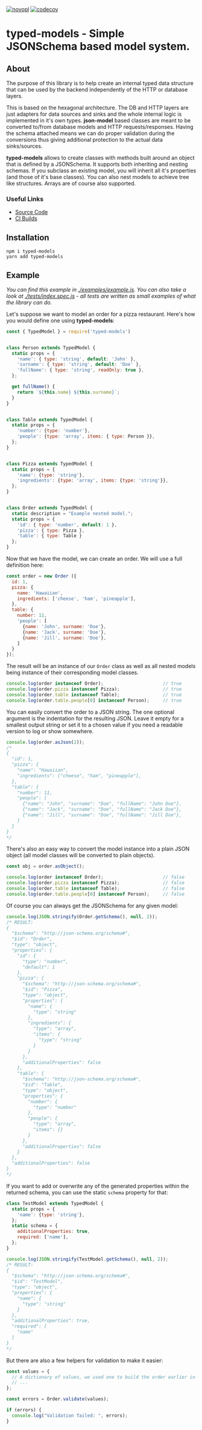 [![novopl](https://circleci.com/gh/novopl/typed-models.svg?style=shield)](https://app.circleci.com/pipelines/github/novopl/typed-models)
[![codecov](https://codecov.io/gh/novopl/typed-models/branch/master/graph/badge.svg)](https://codecov.io/gh/novopl/typed-models)

# **typed-models** - Simple JSONSchema based model system.


## About

The purpose of this library is to help create an internal typed data structure
that can be used by the backend independently of the HTTP or database layers.

This is based on the hexagonal architecture. The DB and HTTP layers are just
adapters for data sources and sinks and the whole internal logic is implemented
in it's own types. **json-model** based classes are meant to be converted
to/from database models and HTTP requests/responses. Having the schema attached
means we can do proper validation during the conversions thus giving additional
protection to the actual data sinks/sources.

**typed-models** allows to create classes with methods built around an object
that is defined by a JSONSchema. It supports both inheriting and nesting
schemas. If you subclass an existing model, you will inherit all it's
properties (and those of it's base classes). You can also nest models to achieve
tree like structures. Arrays are of course also supported.


### Useful Links

* [Source Code](https://github.com/novopl/typed-models)
* [CI Builds](https://app.circleci.com/pipelines/github/novopl/typed-models)


## Installation

    npm i typed-models
    yarn add typed-models


## Example

*You can find this example in [./examples/example.js](examples/example.js).
You can also take a look at [./tests/index.spec.js](tests/index.spec.js) - all
tests are written as small examples of what the library can do.*

Let's suppose we want to model an order for a pizza restaurant. Here's how you
would define one using **typed-models**:

```javascript
const { TypedModel } = require('typed-models')


class Person extends TypedModel {
  static props = {
    'name': { type: 'string', default: 'John' },
    'surname': { type: 'string', default: 'Doe' },
    'fullName': { type: 'string', readOnly: true },
  };

  get fullName() {
    return `${this.name} ${this.surname}`;
  }
}


class Table extends TypedModel {
  static props = {
    'number': {type: 'number'},
    'people': {type: 'array', items: { type: Person }},
  };
}


class Pizza extends TypedModel {
  static props = {
    'name': {type: 'string'},
    'ingredients': {type: 'array', items: {type: 'string'}},
  };
}


class Order extends TypedModel {
  static description = "Example nested model.";
  static props = {
    'id': { type: 'number', default: 1 },
    'pizza': { type: Pizza },
    'table': { type: Table }
  };
}
```

Now that we have the model, we can create an order. We will use a full
definition here:

```javascript
const order = new Order ({
  id: 1,
  pizza: {
    name: 'Hawaiian',
    ingredients: ['cheese', 'ham', 'pineapple'],
  },
  table: {
    number: 11,
    'people': [
      {name: 'John', surname: 'Doe'},
      {name: 'Jack', surname: 'Doe'},
      {name: 'Jill', surname: 'Doe'},
    ] 
  }
});
```

The result will be an instance of our `Order` class as well as all nested models
being instance of their corresponding model classes.

```javascript
console.log(order instanceof Order);                      // true
console.log(order.pizza instanceof Pizza);                // true  
console.log(order.table instanceof Table);                // true  
console.log(order.table.people[0] instanceof Person);     // true      
```

You can easily convert the order to a JSON string. The one optional argument is
the indentation for the resulting JSON. Leave it empty for a smallest output
string or set it to a chosen value if you need a readable version to log or show
somewhere.

```javascript
console.log(order.asJson(2));
/*
{
  "id": 1,
  "pizza": {
    "name": "Hawaiian",
    "ingredients": ["cheese", "ham", "pineapple"],
  },
  "table": {
    "number": 11,
    "people": [
      {"name": "John", "surname": "Doe", "fullName": "John Doe"},
      {"name": "Jack", "surname": "Doe", "fullName": "Jack Doe"},
      {"name": "Jill", "surname": "Doe", "fullName": "Jill Doe"},
    ] 
  }
}
*/
```

There's also an easy way to convert the model instance into a plain JSON object
(all model classes will be converted to plain objects).

```javascript
const obj = order.asObject();

console.log(order instanceof Order);                      // false
console.log(order.pizza instanceof Pizza);                // false  
console.log(order.table instanceof Table);                // false  
console.log(order.table.people[0] instanceof Person);     // false      
```

Of course you can always get the JSONSchema for any given model:

```javascript
console.log(JSON.stringify(Order.getSchema(), null, 2));
/* RESULT:
{
  "$schema": "http://json-schema.org/schema#",
  "$id": "Order",
  "type": "object",
  "properties": {
    "id": {
      "type": "number",
      "default": 1
    },
    "pizza": {
      "$schema": "http://json-schema.org/schema#",
      "$id": "Pizza",
      "type": "object",
      "properties": {
        "name": {
          "type": "string"
        },
        "ingredients": {
          "type": "array",
          "items": {
            "type": "string"
          }
        }
      },
      "additionalProperties": false
    },
    "table": {
      "$schema": "http://json-schema.org/schema#",
      "$id": "Table",
      "type": "object",
      "properties": {
        "number": {
          "type": "number"
        },
        "people": {
          "type": "array",
          "items": {}
        }
      },
      "additionalProperties": false
    }
  },
  "additionalProperties": false
}
*/
```

If you want to add or overwrite any of the generated properties within the
returned schema, you can use the static `schema` property for that:

```javascript
class TestModel extends TypedModel {
  static props = {
    'name': {type: 'string'},
  };
  static schema = {
    additionalProperties: true,
    required: ['name'],
  };
}

console.log(JSON.stringify(TestModel.getSchema(), null, 2));
/* RESULT:
{
  "$schema": "http://json-schema.org/schema#",
  "$id": "TestModel",
  "type": "object",
  "properties": {
    "name": {
      "type": "string"
    }
  },
  "additionalProperties": true,
  "required": [
    "name"
  ]
}
*/

```

But there are also a few helpers for validation to make it easier:

```javascript
const values = {
  // A dictionary of values, we used one to build the order earlier in this example.
  // ...
};

const errors = Order.validate(values);

if (errors) {
  console.log("Validation failed: ", errors);
}
```
